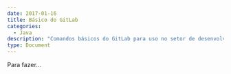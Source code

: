 ```yaml
---
date: 2017-01-16
title: Básico do GitLab
categories:
  - Java
description: "Comandos básicos do GitLab para uso no setor de desenvolvimento"
type: Document
---
```

Para fazer...
